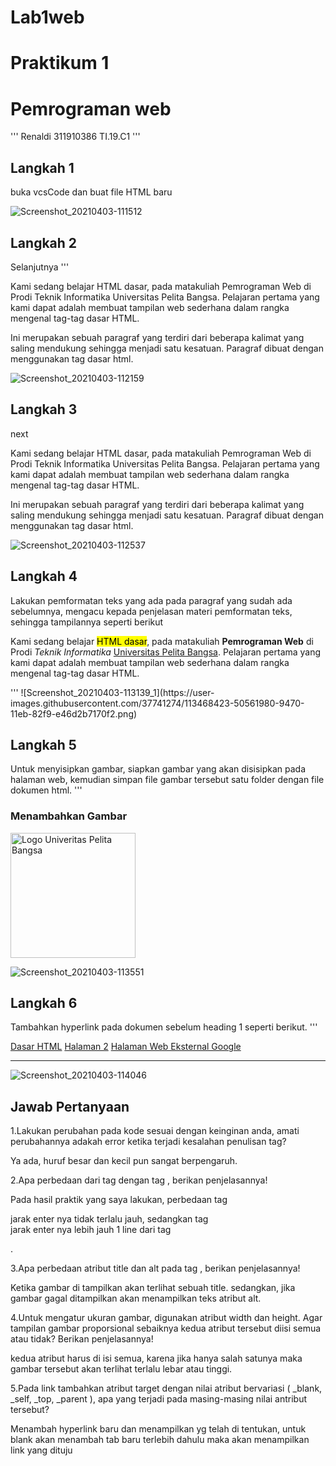 # Lab1web
# Praktikum 1
# Pemrograman web
'''
Renaldi
311910386
TI.19.C1
'''
## Langkah 1
buka vcsCode dan buat file HTML baru
<!DOCTYPE html>
<html>
<head>
    <title>Tag HTML Dasar</title>
</head>
<body>

</body>
</html>

![Screenshot_20210403-111512](https://user-images.githubusercontent.com/37741274/113467607-3ca9b380-946e-11eb-84f2-3b452460a9c7.png)

## Langkah 2
Selanjutnya
'''
<!-- Ini adalah paragraf pertama -->
<p>Kami sedang belajar HTML dasar, pada matakuliah Pemrograman Web di Prodi 
    Teknik Informatika Universitas Pelita Bangsa. Pelajaran pertama yang kami dapat 
    adalah membuat tampilan web sederhana dalam rangka mengenal tag-tag dasar 
    HTML.</p>
    
<!-- Ini adalah paragraf kedua -->
<p>Ini merupakan sebuah paragraf yang terdiri dari beberapa 
    kalimat yang saling mendukung sehingga menjadi satu kesatuan. Paragraf dibuat 
    dengan menggunakan tag dasar html.</p>

![Screenshot_20210403-112159](https://user-images.githubusercontent.com/37741274/113467701-f86ae300-946e-11eb-974a-7eb58630e41f.png)

 ## Langkah 3
 next
 
<!-- Ini adalah paragraf pertama -->
<p align=”center”>Kami sedang belajar HTML dasar, pada matakuliah Pemrograman 
    Web di Prodi Teknik Informatika Universitas Pelita Bangsa. Pelajaran pertama 
    yang kami dapat adalah membuat tampilan web sederhana dalam rangka mengenal 
    tag-tag dasar HTML.</p>
 <!-- Ini adalah paragraf kedua -->
<p align=”right”>Ini merupakan sebuah paragraf yang terdiri dari beberapa 
    kalimat yang saling mendukung sehingga menjadi satu kesatuan. Paragraf dibuat 
    dengan menggunakan tag dasar html.</p>
 
 ![Screenshot_20210403-112537](https://user-images.githubusercontent.com/37741274/113467768-68796900-946f-11eb-92cc-67268c02b6f1.png)
 
 ## Langkah 4
 Lakukan pemformatan teks yang ada pada paragraf yang sudah ada sebelumnya, mengacu kepada penjelasan materi pemformatan teks, sehingga tampilannya seperti berikut
 
 <p align="left">Kami sedang belajar <mark>HTML dasar</mark>, pada matakuliah <b>Pemrograman
    Web</b> di Prodi <i>Teknik Informatika</i> <ins>Universitas Pelita Bangsa</ins>. Pelajaran pertama
    yang kami dapat adalah membuat tampilan web sederhana dalam rangka mengenal
    tag-tag dasar HTML.</p>
'''
![Screenshot_20210403-113139_1](https://user-images.githubusercontent.com/37741274/113468423-50561980-9470-11eb-82f9-e46d2b7170f2.png)

## Langkah 5
Untuk menyisipkan gambar, siapkan gambar yang akan disisipkan pada halaman web, kemudian simpan file gambar tersebut satu folder dengan file dokumen html.
'''
<!-- sub judul paragraf -->
<h3>Menambahkan Gambar</h3>
<!-- menambahkan gambar pada dokumen -->
<img src="logo_upb.png" width="200" title="Logo Univeritas Pelita Bangsa">

![Screenshot_20210403-113551](https://user-images.githubusercontent.com/37741274/113468579-23eecd00-9471-11eb-817c-3a47d1191d47.png)

## Langkah 6
Tambahkan hyperlink pada dokumen sebelum heading 1 seperti berikut.
'''
<!-- menambahkan link navigasi -->
<nav>
    <a href="lab1_tag_dasar.html">Dasar HTML</a>
    <a href="lab1_halaman2.html">Halaman 2</a>
    <a href="http://www.google.com">Halaman Web Eksternal Google</a>
    </nav>
    <hr>  
 
 ![Screenshot_20210403-114046](https://user-images.githubusercontent.com/37741274/113468631-7f20bf80-9471-11eb-8936-4a5616544844.png)
 
 ## Jawab Pertanyaan
 1.Lakukan perubahan pada kode sesuai dengan keinginan anda, amati perubahannya adakah error ketika terjadi kesalahan penulisan tag?
 
 Ya ada, huruf besar dan kecil pun sangat berpengaruh.
 
 2.Apa perbedaan dari tag
dengan tag
, berikan penjelasannya!

Pada hasil praktik yang saya lakukan, perbedaan  tag <p> jarak enter nya tidak terlalu jauh, sedangkan tag <br> jarak enter nya lebih jauh 1 line dari tag <p>.
  
3.Apa perbedaan atribut title dan alt pada tag , berikan penjelasannya!

Ketika gambar di tampilkan akan terlihat sebuah title. sedangkan, jika gambar gagal ditampilkan akan menampilkan teks atribut alt.

4.Untuk mengatur ukuran gambar, digunakan atribut width dan height. Agar tampilan gambar proporsional sebaiknya kedua atribut tersebut diisi semua atau tidak? Berikan penjelasannya!

kedua atribut harus di isi semua, karena jika hanya salah satunya maka gambar tersebut akan terlihat terlalu lebar atau tinggi.

5.Pada link tambahkan atribut target dengan nilai atribut bervariasi ( _blank, _self, _top, _parent ), apa yang terjadi pada masing-masing nilai antribut tersebut?

Menambah hyperlink baru dan menampilkan yg telah di tentukan, untuk blank akan menambah tab baru terlebih dahulu maka akan menampilkan link yang dituju


 
 

